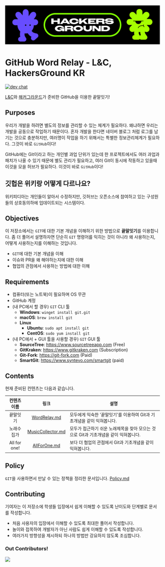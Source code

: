 <p align="center">
  <img src="assets/banner-1920x480.png">
</p>


# GitHub Word Relay - L&C, HackersGround KR

[![dev chat](https://discordapp.com/api/guilds/1112283537165529100/widget.png?style=shield)](https://aka.ms/hg/discord)

[L&C](https://computer.knu.ac.kr/sub6_3.php)와 [해커그라운드](https://hackersground.kr/)가 준비한 GitHub을 이용한 끝말잇기!

## Purposes

우리가 개발을 하려면 별도의 정보를 관리할 수 있는 체계가 필요하다. 왜냐하면 우리는 개발을 공동으로 작업하기 때문이다. 혼자 개발을 한다면 네이버 블로그 처럼 로그를 남기는 것으로 충분하지만, 여러명이 작업을 하기 위해서는 특별한 정보관리체계가 필요하다. 그것이 바로 `GitHub`이다! 

GitHub에는 Git이라고 하는 개인별 과업 단위가 있는데 한 프로젝트에서도 여러 과업과 패치가 나올 수 있기 때문에 별도 관리가 필요하고, 여러 Git이 동시에 작동하고 있을때 이것을 모을 허브가 필요하다. 이것이 바로 `GitHub`이다!


## 깃헙은 위키랑 어떻게 다르나요?

위키피디아는 개인들이 알아서 수정하지만, 깃허브는 오픈소스에 참여하고 있는 구성원들의 상호동의하에 업데이트되는 시스템이다.


## Objectives

이 저장소에서는 `GIT`에 대한 기본 개념을 이해하기 위한 방법으로 **끝말잇기**를 이용합니다.
좀 더 풀어서 설명하자면 단순히 `GIT` 명령어를 익히는 것이 아니라 왜 사용하는지, 어떻게 사용하는지를 이해하는 것입니다.

- `GIT`에 대한 기본 개념을 이해
- 이슈와 PR을 왜 해야하는지에 대한 이해
- 협업의 관점에서 사용하는 방법에 대한 이해


## Requirements

- 컴퓨터(또는 노트북)이 필요하며 OS 무관
- GitHub 계정
- (내 PC에서 할 경우) `GIT` CLI 툴
  - **Windows**: `winget install git.git`
  - **macOS**: `brew install git`
  - **Linux**
    - **Ubuntu**: `sudo apt install git`
    - **CentOS**: `sudo yum install git`
- (내 PC에서 + GUI 툴을 사용할 경우) `GIT` GUI 툴
  - **SourceTree**: https://www.sourcetreeapp.com (Free)
  - **GitKraken**: https://www.gitkraken.com (Subscription)
  - **Git-Fork**: https://git-fork.com (Paid)
  - **SmartGit**: https://www.syntevo.com/smartgit (paid)

## Contents

현재 준비된 컨텐츠는 다음과 같습니다.

| 컨텐츠 이름 | 링크 | 설명 |
|:---------:|:---:|----|
| 끝말잇기 | [WordRelay.md](./docs/WordRelay.md) | 모두에게 익숙한 '끝말잇기'를 이용하여 Git과 기초개념을 같이 익혀봅니다. |
| 노래수집가 | [MusicCollector.md](./docs/MusicCollector.md) | 모두가 접근하기 쉬운 노래제목을 찾아 모으는 것으로 Git과 기초개념을 같이 익혀봅니다. |
| All for one! | [AllForOne.md](./docs/AllForOne.md) | 보다 더 협업의 관점에서 Git과 기초개념을 같이 익혀봅니다. |


## Policy

`GIT`을 사용하면서 만날 수 있는 정책을 정리한 문서입니다. [Policy.md](./Policy.md)


## Contributing

기여자는 이 저장소에 학생들 입장에서 쉽게 이해할 수 있도록 난이도와 단계별로 문서를 작성합니다.

- 처음 사용자의 입장에서 이해할 수 있도록 최대한 풀어서 작성합니다.
- 놀이와 접목하여 개발자가 아닌 사람도 쉽게 이해할 수 있도록 작성합니다.
- 여러가지 방향성을 제시하되 하나의 방법만 강요하지 않도록 조심합니다.

### Out Contributors!

<!-- https://contrib.nn.ci -->

<a href="https://github.com/hackersground-kr/GitHubWordRelay/graphs/contributors"><img src="https://contrib.nn.ci/api?repo=hackersground-kr/GitHubWordRelay" /></a>

